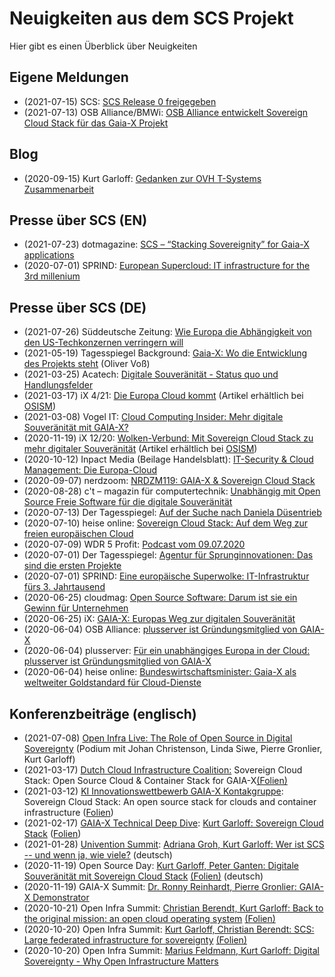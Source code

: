 # Neuigkeiten aus dem SCS Projekt

Hier gibt es einen Überblick über Neuigkeiten

## Eigene Meldungen

* (2021-07-15) SCS: [SCS Release 0 freigegeben](/News/release0.html.de)
* (2021-07-13) OSB Alliance/BMWi: [OSB Alliance entwickelt Sovereign Cloud Stack für das Gaia-X Projekt](/News/pr-20210713.html.de)

## Blog

* (2020-09-15) Kurt Garloff: [Gedanken zur OVH T-Systems Zusammenarbeit](/blog/20200915-garloff-ovh.html.de)

## Presse über SCS (EN)

* (2021-07-23) dotmagazine: [SCS – “Stacking Sovereignity” for Gaia-X applications](https://www.dotmagazine.online/issues/making-work-work/new-hope-from-space/scs-for-gaia-x)
* (2020-07-01) SPRIND: [European Supercloud: IT infrastructure for the 3rd millenium](https://www.sprind.org/en/projects/sovereign-cloud-stack/)

## Presse über SCS (DE)

* (2021-07-26) Süddeutsche Zeitung: [Wie Europa die Abhängigkeit von den US-Techkonzernen verringern will](https://www.sueddeutsche.de/wirtschaft/cloud-eu-gaia-x-open-source-1.5363726)
* (2021-05-19) Tagesspiegel Background: [Gaia-X: Wo die Entwicklung des Projekts steht](/slides/Gaia-X-Projekt-Tagesspiegel-Background-20210519.pdf) (Oliver Vo&szlig;)
* (2021-03-25) Acatech: [Digitale Souveränität - Status quo und Handlungsfelder](https://www.acatech.de/publikation/digitale-souveraenitaet-status-quo-und-handlungsfelder/)
* (2021-03-17) iX 4/21: [Die Europa Cloud kommt](https://www.heise.de/select/ix/2021/4/2101412031450103753)
  (Artikel erhältlich bei [OSISM](https://www.osism.de/))
* (2021-03-08) Vogel IT: [Cloud Computing Insider: Mehr digitale Souveränität mit GAIA-X?](https://www.cloudcomputing-insider.de/mehr-digitale-souveraenitaet-mit-gaia-x-d-43964/)
* (2020-11-19) iX 12/20: [Wolken-Verbund: Mit Sovereign Cloud Stack zu mehr digitaler Souveränität](https://www.heise.de/select/ix/2020/12/2019813170969193194) (Artikel erhältlich bei [OSISM](https://www.osism.de/))
* (2020-10-12) Inpact Media (Beilage Handelsblatt): [IT-Security & Cloud Management: Die Europa-Cloud](https://www.inpactmedia.com/it/it-security-cloud-management/die-europa-cloud)
* (2020-09-07) nerdzoom: [NRDZM119: GAIA-X & Sovereign Cloud Stack](https://nerdzoom.de/nrdzm119-gaia-x-sovereign-cloud-stack/)
* (2020-08-28) c't – magazin für computertechnik: [Unabhängig mit Open Source Freie Software für die digitale Souveränität](https://www.heise.de/select/ct/2020/19/2021009232468241113)
* (2020-07-13) Der Tagesspiegel: [Auf der Suche nach Daniela Düsentrieb](https://www.tagesspiegel.de/wirtschaft/deutschlands-chefinnovator-laguna-auf-der-suche-nach-daniela-duesentrieb/25990046.html)
* (2020-07-10) heise online: [Sovereign Cloud Stack: Auf dem Weg zur freien europäischen Cloud](https://www.heise.de/news/Sovereign-Cloud-Stack-Auf-dem-Weg-zur-freien-europaeischen-Cloud-4839395.html)
* (2020-07-09) WDR 5 Profit: [Podcast vom 09.07.2020](https://www1.wdr.de/mediathek/audio/wdr5/wdr5-profit/audio-exporteinbruch---budelmann-electronic----siemens----stadtgemuese--100.html)
* (2020-07-01) Der Tagesspiegel: [Agentur für Sprunginnovationen: Das sind die ersten Projekte](https://background.tagesspiegel.de/digitalisierung/agentur-fuer-sprunginnovationen-das-sind-die-ersten-projekte)
* (2020-07-01) SPRIND: [Eine europäische Superwolke: IT-Infrastruktur fürs 3. Jahrtausend](https://www.sprind.org/de/laufende-projekte/sovereign-cloud-stack/)
* (2020-06-25) cloudmag: [Open Source Software: Darum ist sie ein Gewinn für Unternehmen](https://www.cloud-mag.com/open-source-software-darum-ist-sie-ein-gewinn-fuer-unternehmen/)
* (2020-06-25) iX: [GAIA-X: Europas Weg zur digitalen Souveränität](https://www.heise.de/select/ix/2020/7/2013307364093404455)
* (2020-06-04) OSB Alliance: [plusserver ist Gründungsmitglied von GAIA-X](https://osb-alliance.de/news/plusserver-ist-gruendungsmitglied-von-gaia-x)
* (2020-06-04) plusserver: [Für ein unabhängiges Europa in der Cloud: plusserver ist Gründungsmitglied von GAIA-X](https://www.plusserver.com/ps-files/presse/pm-2020-06-04-GAIA-X.pdf)
* (2020-06-04) heise online: [Bundeswirtschaftsminister: Gaia-X als weltweiter Goldstandard für Cloud-Dienste](https://www.heise.de/news/Bundeswirtschaftsminister-Gaia-X-als-weltweiter-Goldstandard-fuer-Cloud-Dienste-4774826.html?seite=2)

## Konferenzbeiträge (englisch)

* (2021-07-08) [Open Infra Live: The Role of Open Source in Digital Sovereignty](https://www.youtube.com/watch?v=JPfo6wXM0BY) (Podium mit Johan Christenson, Linda Siwe, Pierre Gronlier, Kurt Garloff)
* (2021-03-17) [Dutch Cloud Infrastructure Coalition:](https://www.dhpa.nl/nederlandse-cloud-infrastructuur-coalitie-cic-eerste-stap-naar-slagvaardig-digitaal-nederland/)
     Sovereign Cloud Stack: Open Source Cloud &amp; Container Stack for GAIA-X[(Folien)](/slides/20210317-CIC-SCS.pdf)
* (2021-03-12) [KI Innovationswettbewerb GAIA-X Kontakgruppe](https://www.digitale-technologien.de/DT/Navigation/DE/ProgrammeProjekte/AktuelleTechnologieprogramme/Kuenstliche_Intelligenz/ki.html):
    Sovereign Cloud Stack: An open source stack for clouds and container infrastructure ([Folien](/slides/20210312-VDI-KI-Innovation-SCS.pdf))
* (2021-02-17) [GAIA-X Technical Deep Dive](https://www.talque.com/app#/app/ngx/org/6iq6yI5LPSxaIRA6cmnq/sessions):
   [Kurt Garloff: Sovereign Cloud Stack](https://www.talque.com/app#/app/ngx/org/6iq6yI5LPSxaIRA6cmnq/session/cqi0846PBWkulx4fpQM6)
  ([Folien](/slides/20210217-GX-SCS.pdf))
* (2021-01-28) [Univention Summit](https://www.univention-summit.de/):
  [Adriana Groh, Kurt Garloff: Wer ist SCS -- und wenn ja, wie viele?](https://www.youtube.com/watch?v=7bVXedVeEXA) (deutsch)
* (2020-11-19) Open Source Day: 
  [Kurt Garloff, Peter Ganten: Digitale Souveränität mit Sovereign Cloud Stack](https://osb-alliance.de/veranstaltungen/open-source-day-2020-forum-fuer-digitale-souveraenitaet)
   [ (Folien)](/slides/20201119-OSD.pdf) (deutsch)
* (2020-11-19) GAIA-X Summit: [Dr. Ronny Reinhardt, Pierre Gronlier: GAIA-X Demonstrator](https://www.youtube.com/watch?v=MkTMFRzP7jA)
* (2020-10-21) Open Infra Summit: [Christian Berendt, Kurt Garloff: Back to the original mission: an open cloud operating system](https://summit.openinfra.dev/a/event/24658)
  [ (Folien)](/slides/20201010-OIF-2.pdf)
* (2020-10-20) Open Infra Summit: [Kurt Garloff, Christian Berendt: SCS: Large federated infrastructure for sovereignty](https://summit.openinfra.dev/a/event/24666)
  [ (Folien)](/slides/20201010-OIF-1.pdf)
* (2020-10-20) Open Infra Summit: [Marius Feldmann, Kurt Garloff: Digital Sovereignty - Why Open Infrastructure Matters](https://summit.openinfra.dev/a/event/24765)

